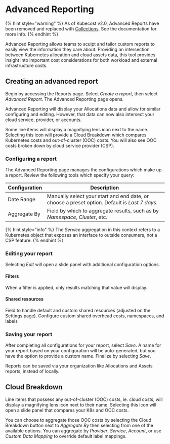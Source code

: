 # Advanced Reporting

{% hint style="warning" %}
As of Kubecost v2.0, Advanced Reports have been removed and replaced with [Collections](/using-kubecost/navigating-the-kubecost-ui/collections.md). See the documentation for more info.
{% endhint %}

Advanced Reporting allows teams to sculpt and tailor custom reports to easily view the information they care about. Providing an intersection between Kubernetes allocation and cloud assets data, this tool provides insight into important cost considerations for both workload and external infrastructure costs.

## Creating an advanced report

Begin by accessing the Reports page. Select _Create a report_, then select _Advanced Report_. The Advanced Reporting page opens.

Advanced Reporting will display your Allocations data and allow for similar configuring and editing. However, that data can now also intersect your cloud service, provider, or accounts.

Some line items will display a magnifying lens icon next to the name. Selecting this icon will provide a Cloud Breakdown which compares Kubernetes costs and out-of-cluster (OOC) costs. You will also see OOC costs broken down by cloud service provider (CSP).

### Configuring a report

The Advanced Reporting page manages the configurations which make up a report. Review the following tools which specify your query:

| Configuration | Description                                                                                   |
| ------------- | --------------------------------------------------------------------------------------------- |
| Date Range    | Manually select your start and end date, or choose a preset option. Default is _Last 7 days_. |
| Aggregate By  | Field by which to aggregate results, such as by _Namespace_, _Cluster_, etc.                  |

{% hint style="info" %}
The _Service_ aggregation in this context refers to a Kubernetes object that exposes an interface to outside consumers, not a CSP feature.
{% endhint %}

### Editing your report

Selecting _Edit_ will open a slide panel with additional configuration options.

#### Filters

When a filter is applied, only results matching that value will display.

#### Shared resources

Field to handle default and custom shared resources (adjusted on the Settings page). Configure custom shared overhead costs, namespaces, and labels

### Saving your report

After completing all configurations for your report, select _Save_. A name for your report based on your configuration will be auto-generated, but you have the option to provide a custom name. Finalize by selecting _Save_.

Reports can be saved via your organization like Allocations and Assets reports, instead of locally.

## Cloud Breakdown

Line items that possess any out-of-cluster (OOC) costs, ie. cloud costs, will display a magnifying lens icon next to their name. Selecting this icon will open a slide panel that compares your K8s and OOC costs.

You can choose to aggregate those OOC costs by selecting the Cloud Breakdown button next to _Aggregate By_ then selecting from one of the available options. You can aggregate by _Provider_, _Service_, _Account_, or use _Custom Data Mapping_ to override default label mappings.
